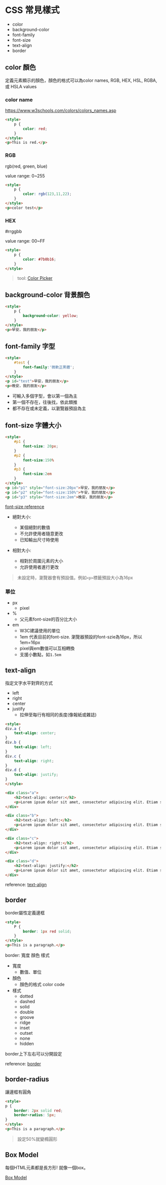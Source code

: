 # CSS 常見樣式

- color
- background-color
- font-family
- font-size
- text-align
- border

## color 顏色 

定義元素顯示的顏色，顏色的格式可以為color names, RGB, HEX, HSL, RGBA, 或 HSLA values

### color name

https://www.w3schools.com/colors/colors_names.asp


```html
<style>
    p {
        color: red;
    }
</style>
<p>This is red.</p>
```

### RGB

rgb(red, green, blue)

value range: 0~255

```html
<style>
    p {
        color: rgb(123,11,22);
    }
</style>
<p>color test</p>
```

### HEX

#rrggbb

value range: 00~FF

```html
<style>
    p {
        color: #7b0b16;
    }
</style>
```

> tool: [Color Picker](https://www.google.com.tw/search?q=color+picker)

## background-color 背景顏色

```html
<style>
    p {
        background-color: yellow;
    }
</style>
<p>早安，我的朋友</p>
```

## font-family 字型

```html
<style>
    #test {
        font-family:'微軟正黑體';
    }
</style>
<p id="test">早安，我的朋友</p>
<p>晚安，我的朋友</p>
```

- 可輸入多個字型，會以第一個為主
- 第一個不存在，往後找，依此類推
- 都不存在或未定義，以瀏覽器預設為主

## font-size 字體大小

```html
<style>
    #p1 {
        font-size: 20px;
    }
    #p2 {
        font-size:150%
    }
    #p3 {
        font-size:2em
    }
</style>
<p id="p1" style="font-size:20px">早安，我的朋友</p>
<p id="p2" style="font-size:150%">午安，我的朋友</p>
<p id="p3" style="font-size:2em">晚安，我的朋友</p>
```
[font-size reference](https://www.w3schools.com/cssref/pr_font_font-size.asp)

- 絕對大小:
    - 某個絕對的數值
    - 不允許使用者隨意更改
    - 已知輸出尺寸時使用

- 相對大小:
    - 相對於周圍元素的大小
    - 允許使用者進行更改

> 未設定時，瀏覽器會有預設值。例如```<p>```標籤預設大小為16px

### 單位
- px 
    - pixel
- %
    - 父元素font-size的百分比大小
- em
    - W3C建議使用的單位
    - 1em 代表目前的font-size. 瀏覽器預設的font-szie為16px，所以1em=16px
    - pixel與em數值可以互相轉換
    - 支援小數點，如```1.5em```

## text-align

指定文字水平對齊的方式

- left
- right
- center
- justify
    - 拉伸至每行有相同的長度(像報紙或雜誌)

```html
<style>
div.a {
    text-align: center;
}
div.b {
    text-align: left;
}
div.c {
    text-align: right;
} 
div.d {
    text-align: justify;
} 
</style>

<div class="a">
    <h2>text-align: center:</h2>
    <p>Lorem ipsum dolor sit amet, consectetur adipiscing elit. Etiam semper diam at erat pulvinar, at pulvinar felis blandit. Vestibulum volutpat tellus diam, consequat gravida libero rhoncus ut.</p>
</div>

<div class="b">
    <h2>text-align: left:</h2>
    <p>Lorem ipsum dolor sit amet, consectetur adipiscing elit. Etiam semper diam at erat pulvinar, at pulvinar felis blandit. Vestibulum volutpat tellus diam, consequat gravida libero rhoncus ut.</p>
</div>

<div class="c">
    <h2>text-align: right:</h2>
    <p>Lorem ipsum dolor sit amet, consectetur adipiscing elit. Etiam semper diam at erat pulvinar, at pulvinar felis blandit. Vestibulum volutpat tellus diam, consequat gravida libero rhoncus ut.</p>
</div>

<div class="d">
    <h2>text-align: justify:</h2>
    <p>Lorem ipsum dolor sit amet, consectetur adipiscing elit. Etiam semper diam at erat pulvinar, at pulvinar felis blandit. Vestibulum volutpat tellus diam, consequat gravida libero rhoncus ut.</p>
</div>
```

reference: [text-align](https://www.w3schools.com/cssref/pr_text_text-align.asp)

## border

border屬性定義邊框

```html
<style>
    P {
        border: 1px red solid;
    }
</style>
<p>This is a paragraph.</p>
```

border: 寬度 顏色 樣式

- 寬度
    - 數值、單位
- 顏色
    - 顏色的格式 color code
- 樣式
    - dotted
    - dashed
    - solid
    - double
    - groove
    - ridge
    - inset
    - outset
    - none
    - hidden

border上下左右可以分開設定

reference: [border](https://www.w3schools.com/css/css_border.asp)

## border-radius

讓邊框有圓角

```html
<style>
p {
    border: 2px solid red;
    border-radius: 5px;
}
</style>
<p>This is a paragraph.</p>
```

> 設定50%就變橢圓形

## Box Model

每個HTML元素都是長方形! 就像一個box。

[Box Model](box-model.md)